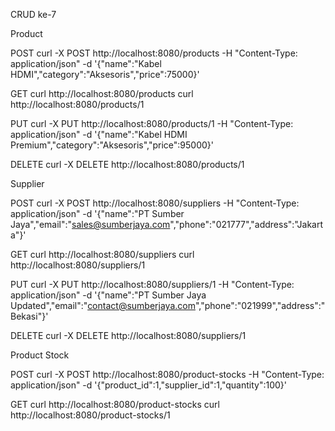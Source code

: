 CRUD ke-7

Product

POST
curl -X POST http://localhost:8080/products -H "Content-Type: application/json" -d '{"name":"Kabel HDMI","category":"Aksesoris","price":75000}'

GET
curl http://localhost:8080/products
curl http://localhost:8080/products/1

PUT
curl -X PUT http://localhost:8080/products/1 -H "Content-Type: application/json" -d '{"name":"Kabel HDMI Premium","category":"Aksesoris","price":95000}'

DELETE
curl -X DELETE http://localhost:8080/products/1


Supplier

POST
curl -X POST http://localhost:8080/suppliers -H "Content-Type: application/json" -d '{"name":"PT Sumber Jaya","email":"sales@sumberjaya.com","phone":"021777","address":"Jakarta"}'

GET
curl http://localhost:8080/suppliers
curl http://localhost:8080/suppliers/1

PUT
curl -X PUT http://localhost:8080/suppliers/1 -H "Content-Type: application/json" -d '{"name":"PT Sumber Jaya Updated","email":"contact@sumberjaya.com","phone":"021999","address":"Bekasi"}'

DELETE
curl -X DELETE http://localhost:8080/suppliers/1


Product Stock

POST
curl -X POST http://localhost:8080/product-stocks -H "Content-Type: application/json" -d '{"product_id":1,"supplier_id":1,"quantity":100}'

GET
curl http://localhost:8080/product-stocks
curl http://localhost:8080/product-stocks/1